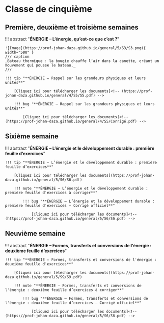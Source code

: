 # Classe de cinquième

## Première, deuxième et troisième semaines

!!! abstract "**ÉNERGIE – L’énergie, qu’est-ce que c’est ?**"

    ![Image](https://prof-johan-daza.github.io/general/5/S3/S3.png){ width="500" }
    /// caption 
    _Bateau thermique : la bougie chauffe l’air dans la canette, créant un mouvement qui pousse le bateau._
    ///

    !!! tip "**ÉNERGIE – Rappel sur les grandeurs physiques et leurs unités**"

        [Cliquez ici pour télécharger les documents]<!-- (https://prof-johan-daza.github.io/general/4/S5/S5.pdf) -->
            
        !!! bug "**ÉNERGIE – Rappel sur les grandeurs physiques et leurs unités**"
                            
            [Cliquez ici pour télécharger les documents]<!-- (https://prof-johan-daza.github.io/general/4/S5/Corrigé.pdf) -->



## Sixième semaine

!!! abstract "**ÉNERGIE – L’énergie et le développement durable : première feuille d’exercices**"

       
    !!! tip "**ÉNERGIE – L’énergie et le développement durable : première feuille d’exercices**"

        [Cliquez ici pour télécharger les documents](https://prof-johan-daza.github.io/general/5/S6/S6.pdf)

        !!! note "**ÉNERGIE – L’énergie et le développement durable : première feuille d’exercices à corriger**"
          
            !!! bug "**ÉNERGIE – L’énergie et le développement durable : première feuille d’exercices – Corrigé officiel**"

                [Cliquez ici pour télécharger les documents]<!-- (https://prof-johan-daza.github.io/general/5/S6/S6.pdf) -->




## Neuvième semaine

!!! abstract "**ÉNERGIE – Formes, transferts et conversions de l'énergie : deuxième feuille d’exercices**"

       
    !!! tip "**ÉNERGIE – Formes, transferts et conversions de l'énergie : deuxième feuille d’exercices**"

        [Cliquez ici pour télécharger les documents](https://prof-johan-daza.github.io/general/5/S9/S9.pdf)

        !!! note "**ÉNERGIE – Formes, transferts et conversions de l'énergie : deuxième feuille d’exercices à corriger**"
          
            !!! bug "**ÉNERGIE – Formes, transferts et conversions de l'énergie : deuxième feuille d’exercices – Corrigé officiel**"

                [Cliquez ici pour télécharger les documents]<!-- (https://prof-johan-daza.github.io/general/5/S6/S6.pdf) --> 
